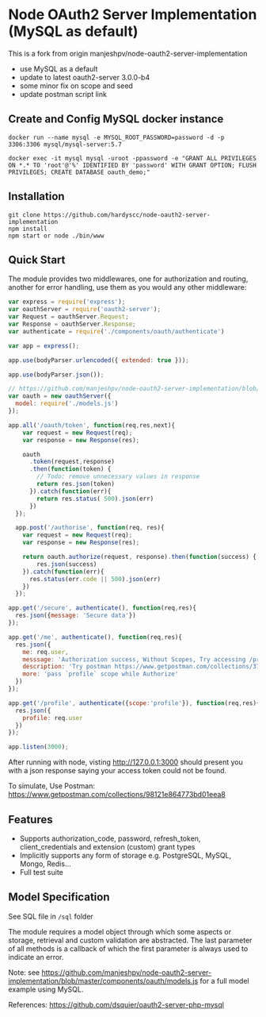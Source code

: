 # Node OAuth2 Server Implementation (MySQL as default)

This is a fork from origin manjeshpv/node-oauth2-server-implementation
- use MySQL as a default
- update to latest oauth2-server 3.0.0-b4
- some minor fix on scope and seed
- update postman script link

## Create and Config MySQL docker instance

```
docker run --name mysql -e MYSQL_ROOT_PASSWORD=password -d -p 3306:3306 mysql/mysql-server:5.7

docker exec -it mysql mysql -uroot -ppassword -e "GRANT ALL PRIVILEGES ON *.* TO 'root'@'%' IDENTIFIED BY 'password' WITH GRANT OPTION; FLUSH PRIVILEGES; CREATE DATABASE oauth_demo;"
```

## Installation

```
git clone https://github.com/hardyscc/node-oauth2-server-implementation
npm install
npm start or node ./bin/www
```

## Quick Start

The module provides two middlewares, one for authorization and routing, another for error handling, use them as you would any other middleware:

```js
var express = require('express');
var oauthServer = require('oauth2-server');
var Request = oauthServer.Request;
var Response = oauthServer.Response;
var authenticate = require('./components/oauth/authenticate')

var app = express();

app.use(bodyParser.urlencoded({ extended: true }));

app.use(bodyParser.json());

// https://github.com/manjeshpv/node-oauth2-server-implementation/blob/master/components/oauth/models.js
var oauth = new oauthServer({
  model: require('./models.js')
});

app.all('/oauth/token', function(req,res,next){
    var request = new Request(req);
    var response = new Response(res);

    oauth
      .token(request,response)
      .then(function(token) {
        // Todo: remove unnecessary values in response
        return res.json(token)
      }).catch(function(err){
        return res.status( 500).json(err)
      })
  });

  app.post('/authorise', function(req, res){
    var request = new Request(req);
    var response = new Response(res);

    return oauth.authorize(request, response).then(function(success) {
        res.json(success)
    }).catch(function(err){
      res.status(err.code || 500).json(err)
    })
  });

app.get('/secure', authenticate(), function(req,res){
  res.json({message: 'Secure data'})
});

app.get('/me', authenticate(), function(req,res){
  res.json({
    me: req.user,
    messsage: 'Authorization success, Without Scopes, Try accessing /profile with `profile` scope',
    description: 'Try postman https://www.getpostman.com/collections/37afd82600127fbeef28',
    more: 'pass `profile` scope while Authorize'
  })
});

app.get('/profile', authenticate({scope:'profile'}), function(req,res){
  res.json({
    profile: req.user
  })
});

app.listen(3000);
```

After running with node, visting http://127.0.0.1:3000 should present you with a json response saying your access token could not be found.

To simulate, Use Postman: https://www.getpostman.com/collections/98121e864773bd01eea8

## Features

- Supports authorization_code, password, refresh_token, client_credentials and extension (custom) grant types
- Implicitly supports any form of storage e.g. PostgreSQL, MySQL, Mongo, Redis...
- Full test suite

## Model Specification

See SQL file in `/sql` folder

The module requires a model object through which some aspects or storage, retrieval and custom validation are abstracted.
The last parameter of all methods is a callback of which the first parameter is always used to indicate an error.

Note: see https://github.com/manjeshpv/node-oauth2-server-implementation/blob/master/components/oauth/models.js for a full model example using MySQL.

References:
https://github.com/dsquier/oauth2-server-php-mysql
